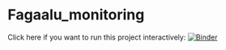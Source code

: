# Fagaalu_monitoring


Click here if you want to run this project interactively:
[![Binder](http://mybinder.org/badge.svg)](http://mybinder.org/repo/CaptainAL/Fagaalu_monitoring)
